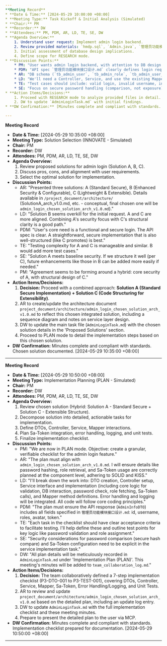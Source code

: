 ```yaml
---
**Meeting Record**
* **Date & Time:** [2024-05-29 10:00:00 +08:00]
* **Meeting Type:** Task Kickoff & Initial Analysis (Simulated)
* **Chair:** PM
* **Recorder:** DW
* **Attendees:** PM, PDM, AR, LD, TE, SE, DW
* **Agenda Overview:**
    1. Understand user request: Implement admin login backend.
    2. Review provided materials: `hmdp.sql`, `Admin.java`, `管理员功能模块接口设计.md`.
    3. Initial assessment of database design implications.
    4. Define scope for RESEARCH mode.
* **Discussion Points:**
    * PM: "User wants admin login backend, with attention to DB design. Existing `hmdp.sql` seems to cover admin tables."
    * PDM: "API spec `管理员功能模块接口设计.md` clearly defines login request/response, including returning token and admin info (id, username, roles, avatar)."
    * AR: "DB schema (`tb_admin_user`, `tb_admin_role`, `tb_admin_user_role`) supports RBAC. Sa-Token is specified for auth. Password storage is hashed. `Admin.java` entity seems mostly aligned with `tb_admin_user`."
    * LD: "We'll need a Controller, Service, and use the existing Mapper. Password checking will be crucial. Role retrieval logic needs to be implemented."
    * TE: "Test cases should include: valid login, invalid username, invalid password, disabled account, deleted account."
    * SE: "Focus on secure password handling (comparison, not exposure) and robust token generation."
* **Action Items/Decisions:**
    1. Proceed with RESEARCH mode to analyze provided files in detail.
    2. DW to update `AdminLoginTask.md` with initial findings.
* **DW Confirmation:** [Minutes complete and compliant with standards. Initial task file `AdminLoginTask.md` created.]

---
```

**Meeting Record**
* **Date & Time:** [2024-05-29 10:35:00 +08:00]
* **Meeting Type:** Solution Selection (INNOVATE - Simulated)
* **Chair:** PM
* **Recorder:** DW
* **Attendees:** PM, PDM, AR, LD, TE, SE, DW
* **Agenda Overview:**
    1. Review proposed solutions for admin login (Solution A, B, C).
    2. Discuss pros, cons, and alignment with user requirements.
    3. Select the optimal solution for implementation.
* **Discussion Points:**
    * AR: "Presented three solutions: A (Standard Secure), B (Enhanced Security & Configurable), C (Lightweight & Extensible). Details available in `/project_document/architecture/` (SolutionA_arch_v1.0.md, etc. - conceptual, final chosen one will be `admin_login_chosen_solution_arch_v1.0.md`)."
    * LD: "Solution B seems overkill for the initial request. A and C are more aligned. Combining A's security focus with C's structural clarity is a good path."
    * PDM: "User's core need is a functional and secure login. The API spec is clear. A straightforward, secure implementation that is also well-structured (like C promotes) is best."
    * TE: "Testing complexity for A and C is manageable and similar. B would add more test cases."
    * SE: "Solution A meets baseline security. If we structure it well (per C), future enhancements like those in B can be added more easily if needed."
    * PM: "Agreement seems to be forming around a hybrid: core security of A, with structural design of C."
* **Action Items/Decisions:**
    1. **Decision:** Proceed with a combined approach: **Solution A (Standard Secure Implementation) + Solution C (Code Structuring for Extensibility)**.
    2. AR to create/update the architecture document `project_document/architecture/admin_login_chosen_solution_arch_v1.0.md` to reflect this chosen integrated solution, including a sequence diagram and notes on service layer design.
    3. DW to update the main task file (`AdminLoginTask.md`) with the chosen solution details in the 'Proposed Solutions' section.
    4. Proceed to PLAN mode to detail the implementation steps based on this chosen solution.
* **DW Confirmation:** Minutes complete and compliant with standards. Chosen solution documented. [2024-05-29 10:35:00 +08:00]

---
**Meeting Record**
* **Date & Time:** [2024-05-29 10:50:00 +08:00]
* **Meeting Type:** Implementation Planning (PLAN - Simulated)
* **Chair:** PM
* **Recorder:** DW
* **Attendees:** PM, PDM, AR, LD, TE, SE, DW
* **Agenda Overview:**
    1. Review chosen solution (Hybrid: Solution A - Standard Secure + Solution C - Extensible Structure).
    2. Decompose solution into detailed, actionable tasks for implementation.
    3. Define DTOs, Controller, Service, Mapper interactions.
    4. Plan Sa-Token integration, error handling, logging, and unit tests.
    5. Finalize implementation checklist.
* **Discussion Points:**
    * PM: "We are now in PLAN mode. Objective: create a granular, verifiable checklist for the admin login feature."
    * AR: "The plan must align with `admin_login_chosen_solution_arch_v1.0.md`. I will ensure details like password hashing, role retrieval, and Sa-Token usage are correctly planned at the component level, adhering to SOLID and KISS."
    * LD: "I'll break down the work into: DTO creation, Controller setup, Service interface and implementation (including core logic for validation, DB interaction, password check, role fetching, Sa-Token calls), and Mapper method definitions. Error handling and logging will be integrated. All code will follow core coding principles."
    * PDM: "The plan must ensure the API response (`AdminInfoDTO`) includes all fields specified in `管理员功能模块接口设计.md`: id, username, roles, avatar, token."
    * TE: "Each task in the checklist should have clear acceptance criteria to facilitate testing. I'll help define these and outline test points for key logic like password validation and role assignment."
    * SE: "Security considerations for password comparison (secure hash compare) and Sa-Token configuration need to be explicit in the service implementation task."
    * DW: "All plan details will be meticulously recorded in `AdminLoginTask.md` under 'Implementation Plan (PLAN)'. This meeting's minutes will be added to `team_collaboration_log.md`."
* **Action Items/Decisions:**
    1. **Decision:** The team collaboratively defined a 7-step implementation checklist (P3-DTO-001 to P3-TEST-001), covering DTOs, Controller, Service, Mapper, Sa-Token, Error Handling/Logging, and Unit Tests.
    2. AR to review and update `project_document/architecture/admin_login_chosen_solution_arch_v1.0.md` based on the detailed plan, including an update log entry.
    3. DW to update `AdminLoginTask.md` with the full implementation checklist and these meeting minutes.
    4. Prepare to present the detailed plan to the user via MCP.
* **DW Confirmation:** Minutes complete and compliant with standards. Implementation checklist prepared for documentation. [2024-05-29 10:50:00 +08:00]
--- 
